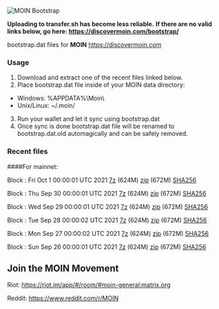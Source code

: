 ![MOIN Bootstrap](https://i.imgur.com/KjM1jMp.jpg)

**Uploading to transfer.sh has become less reliable.**
**If there are no valid links below, go here: https://discovermoin.com/bootstrap/**

bootstrap.dat files for **MOIN** https://discovermoin.com

### Usage

1. Download and extract one of the recent files linked below.
2. Place bootstrap.dat file inside of your MOIN data directory:
 - Windows: %APPDATA%\Moin\
 - Unix/Linux: ~/.moin/
3. Run your wallet and let it sync using bootstrap.dat
4. Once sync is done bootstrap.dat file will be renamed to bootstrap.dat.old automagically and can be safely removed.


### Recent files

####For mainnet:

Block : Fri Oct  1 00:00:01 UTC 2021 [7z](https://transfer.sh/wuN0lC/bootstrap.dat.20211001.7z) (624M) [zip](https://transfer.sh/gyIp4Q/bootstrap.dat.20211001.zip) (672M) [SHA256](https://transfer.sh/YImAbl/sha256.txt)

Block : Thu Sep 30 00:00:01 UTC 2021 [7z](https://transfer.sh/BkNREB/bootstrap.dat.20210930.7z) (624M) [zip](https://transfer.sh/9InJhT/bootstrap.dat.20210930.zip) (672M) [SHA256](https://transfer.sh/J4nMxU/sha256.txt)

Block : Wed Sep 29 00:00:01 UTC 2021 [7z](https://transfer.sh/0GOITK/bootstrap.dat.20210929.7z) (624M) [zip](https://transfer.sh/mAUFBH/bootstrap.dat.20210929.zip) (672M) [SHA256](https://transfer.sh/fvqVk8/sha256.txt)

Block : Tue Sep 28 00:00:02 UTC 2021 [7z](https://transfer.sh/nmTI7x/bootstrap.dat.20210928.7z) (624M) [zip](https://transfer.sh/KPdONk/bootstrap.dat.20210928.zip) (672M) [SHA256](https://transfer.sh/ygPmx9/sha256.txt)

Block : Mon Sep 27 00:00:02 UTC 2021 [7z](https://transfer.sh/KslIVF/bootstrap.dat.20210927.7z) (624M) [zip](https://transfer.sh/QrCVUD/bootstrap.dat.20210927.zip) (672M) [SHA256](https://transfer.sh/ilgiPo/sha256.txt)

Block : Sun Sep 26 00:00:01 UTC 2021 [7z](https://transfer.sh/EiaBbu/bootstrap.dat.20210926.7z) (624M) [zip](https://transfer.sh/2Dt6aG/bootstrap.dat.20210926.zip) (672M) [SHA256](https://transfer.sh/0l7n9J/sha256.txt)

## Join the MOIN Movement

Riot: https://riot.im/app/#/room/#moin-general:matrix.org

Reddit: https://www.reddit.com/r/MOIN
